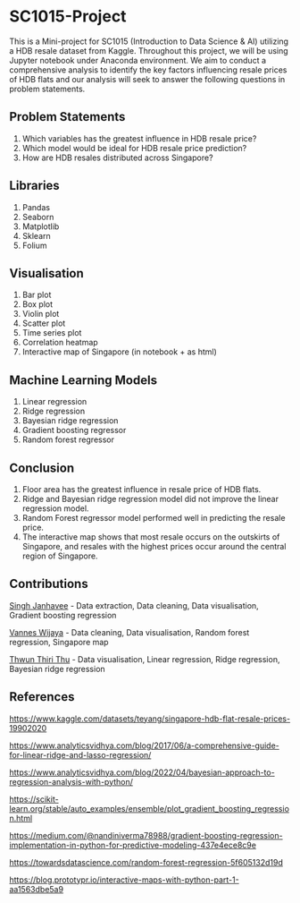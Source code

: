 # SC1015-Project
This is a Mini-project for SC1015 (Introduction to Data Science & AI) utilizing a HDB resale dataset from Kaggle. Throughout this project, we will be using Jupyter notebook under Anaconda environment. We aim to conduct a comprehensive analysis to identify the key factors influencing resale prices of HDB flats and our analysis will seek to answer the following questions in problem statements.

## Problem Statements
1) Which variables has the greatest influence in HDB resale price?
2) Which model would be ideal for HDB resale price prediction?
3) How are HDB resales distributed across Singapore?

## Libraries
1) Pandas
2) Seaborn
3) Matplotlib
4) Sklearn
5) Folium

## Visualisation
1) Bar plot
2) Box plot
3) Violin plot
4) Scatter plot
5) Time series plot
6) Correlation heatmap
7) Interactive map of Singapore (in notebook + as html)

## Machine Learning Models
1) Linear regression
2) Ridge regression
3) Bayesian ridge regression
4) Gradient boosting regressor
5) Random forest regressor

## Conclusion
1) Floor area has the greatest influence in resale price of HDB flats.
2) Ridge and Bayesian ridge regression model did not improve the linear regression model.
3) Random Forest regressor model performed well in predicting the resale price.
5) The interactive map shows that most resale occurs on the outskirts of Singapore, and resales with the highest prices occur around the central region of Singapore.

## Contributions
[Singh Janhavee](https://github.com/JanhaveeSingh) - Data extraction, Data cleaning, Data visualisation, Gradient boosting regression 

[Vannes Wijaya](https://github.com/sentheta) - Data cleaning, Data visualisation, Random forest regression, Singapore map

[Thwun Thiri Thu](https://github.com/thiriii) - Data visualisation, Linear regression, Ridge regression, Bayesian ridge regression

## References

https://www.kaggle.com/datasets/teyang/singapore-hdb-flat-resale-prices-19902020

https://www.analyticsvidhya.com/blog/2017/06/a-comprehensive-guide-for-linear-ridge-and-lasso-regression/

https://www.analyticsvidhya.com/blog/2022/04/bayesian-approach-to-regression-analysis-with-python/

https://scikit-learn.org/stable/auto_examples/ensemble/plot_gradient_boosting_regression.html

https://medium.com/@nandiniverma78988/gradient-boosting-regression-implementation-in-python-for-predictive-modeling-437e4ece8c9e

https://towardsdatascience.com/random-forest-regression-5f605132d19d

https://blog.prototypr.io/interactive-maps-with-python-part-1-aa1563dbe5a9
